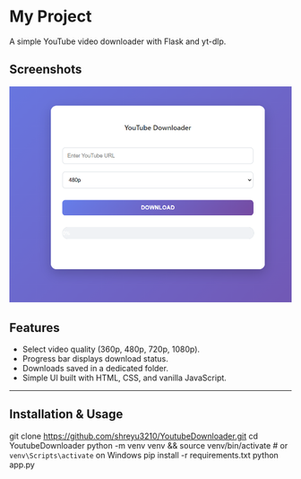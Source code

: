 # My Project

A simple YouTube video downloader with Flask and yt-dlp.

## Screenshots

![Home Page](image/image.png)

##  Features

- Select video quality (360p, 480p, 720p, 1080p).
- Progress bar displays download status.
- Downloads saved in a dedicated folder.
- Simple UI built with HTML, CSS, and vanilla JavaScript.

---

##  Installation & Usage


git clone https://github.com/shreyu3210/YoutubeDownloader.git
cd YoutubeDownloader
python -m venv venv && source venv/bin/activate  # or `venv\Scripts\activate` on Windows
pip install -r requirements.txt
python app.py

